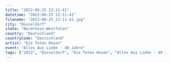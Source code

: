 ```yaml
---
title: "2022:06:25 22:11:41"
datetime: "2022:06:25 22:11:41"
filename: "2022-06-25_22-11-41.jpg"
city: "Düsseldorf"
state: "Nordrhein-Westfalen"
country: "Deutschland"
countryCode: "Deutschland"
artist: "Die Toten Hosen"
event: "Alles Aus Liebe - 40 Jahre"
tags: ["2022", "Düsseldorf", "Die Toten Hosen", "Alles Aus Liebe - 40 Jahre", Konzert, "Deutschland"]
---
```


